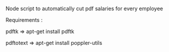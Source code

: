 Node script to automatically cut pdf salaries for every employee

Requirements :

pdftk => apt-get install pdftk

pdftotext => apt-get install poppler-utils
